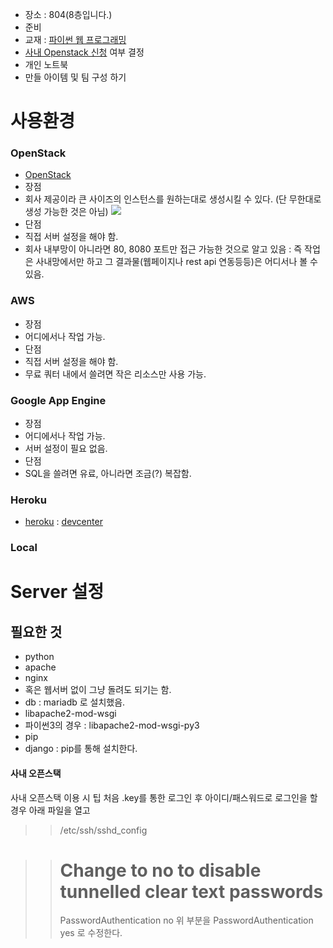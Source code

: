 * 장소 : 804(8층입니다.)
* 준비
 * 교재 : [파이썬 웹 프로그래밍](http://www.aladin.co.kr/shop/wproduct.aspx?ISBN=8968481814)
 * [사내 Openstack 신청](http://wiki.skplanet.com/pages/viewpage.action?pageId=55473573) 여부 결정
 * 개인 노트북
 * 만들 아이템 및 팀 구성 하기

# 사용환경
### OpenStack
* [OpenStack](http://ko.wikipedia.org/wiki/%EC%98%A4%ED%94%88%EC%8A%A4%ED%83%9D)
* 장점
 * 회사 제공이라 큰 사이즈의 인스턴스를 원하는대로 생성시킬 수 있다. (단 무한대로 생성 가능한 것은 아님)
![](https://github.com/neilpark/2015_Plalab_DjangoPython/blob/master/res/openstack_001.png)
* 단점
 * 직접 서버 설정을 해야 함.
 * 회사 내부망이 아니라면 80, 8080 포트만 접근 가능한 것으로 알고 있음 : 즉 작업은 사내망에서만 하고 그 결과물(웹페이지나 rest api 연동등등)은 어디서나 볼 수 있음.

### AWS
* 장점
 * 어디에서나 작업 가능.
* 단점
 * 직접 서버 설정을 해야 함.
 * 무료 쿼터 내에서 쓸려면 작은 리소스만 사용 가능.
 
### Google App Engine
* 장점
 * 어디에서나 작업 가능.
 * 서버 설정이 필요 없음.
* 단점
 * SQL을 쓸려면 유료, 아니라면 조금(?) 복잡함.
 
### Heroku
 * [heroku](https://www.heroku.com/) : [devcenter](https://devcenter.heroku.com/)
 
### Local

# Server 설정
## 필요한 것
* python
* apache
 * nginx
 * 혹은 웹서버 없이 그냥 돌려도 되기는 함.
* db : mariadb 로 설치했음.
* libapache2-mod-wsgi
 * 파이썬3의 경우 : libapache2-mod-wsgi-py3  
* pip
 * django : pip를 통해 설치한다.
 
#### 사내 오픈스택
사내 오픈스택 이용 시 팁
처음 .key를 통한 로그인 후 아이디/패스워드로 로그인을 할 경우 아래 파일을 열고
>> /etc/ssh/sshd_config


>> # Change to no to disable tunnelled clear text passwords
>> PasswordAuthentication no
위 부분을 
>> PasswordAuthentication yes 
로 수정한다.
